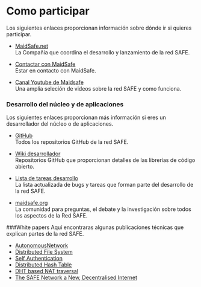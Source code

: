 # Como participar

Los siguientes enlaces proporcionan información sobre dónde ir si quieres participar.

* [MaidSafe.net](http://maidsafe.net)<br/>
La Compañia que coordina el desarrollo y lanzamiento de la red SAFE.

* [Contactar con MaidSafe](http://maidsafe.net/contact)<br />
Estar en contacto con MaidSafe.

* [Canal Youtube de Maidsafe](https://www.youtube.com/channel/UChDck5R_C9i6XTrS66tbwOw)<br/>
Una amplia seleción de videos sobre la red SAFE y como funciona.


### Desarrollo del núcleo y de aplicaciones

Los siguientes enlaces proporcionan más información si eres un desarrollador del núcleo o de aplicaciones.

* [GitHub](https://github.com/orgs/maidsafe)<br/>
Todos los repositorios GitHub de la red SAFE.

* [Wiki desarrollador](https://github.com/maidsafe/MaidSafe/wiki)<br/>
Repositorios GitHub que proporcionan detalles de las librerías de código abierto.

* [Lista de tareas desarrollo](https://maidsafe.atlassian.net/secure/Dashboard.jspa)<br />
La lista actualizada de bugs y tareas que forman parte del desarrollo de la red SAFE.

* [maidsafe.org](https://www.maidsafe.org/)<br />
La comunidad para preguntas, el debate y la investigación sobre todos los aspectos de la Red SAFE.

###White papers
Aquí encontraras algunas publicaciones técnicas que explican partes de la red SAFE.

* [AutonomousNetwork](https://github.com/maidsafe/MaidSafe/wiki/unpublished_papers/AutonomousNetwork.pdf?raw=true)
* [Distributed File System ](https://github.com/maidsafe/MaidSafe/wiki/unpublished_papers/MaidSafeDistributedFileSystem.pdf?raw=true)
* [Self Authentication](https://github.com/maidsafe/MaidSafe/wiki/unpublished_papers/SelfAuthentication.pdf?raw=true)
* [Distributed Hash Table](https://github.com/maidsafe/MaidSafe/wiki/unpublished_papers/MaidSafeDistributedHashTable.pdf?raw=true)
* [DHT based NAT traversal](https://github.com/maidsafe/MaidSafe/wiki/unpublished_papers/DHTbasedNATTraversal.pdf?raw=true)
* [The SAFE Network a New, Decentralised Internet](http://maidsafe.net/docs/SAFEnetwork.pdf)

